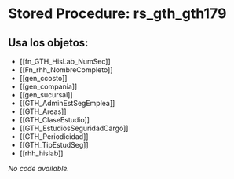 # Stored Procedure: rs_gth_gth179

## Usa los objetos:
- [[fn_GTH_HisLab_NumSec]]
- [[Fn_rhh_NombreCompleto]]
- [[gen_ccosto]]
- [[gen_compania]]
- [[gen_sucursal]]
- [[GTH_AdminEstSegEmplea]]
- [[GTH_Areas]]
- [[GTH_ClaseEstudio]]
- [[GTH_EstudiosSeguridadCargo]]
- [[GTH_Periodicidad]]
- [[GTH_TipEstudSeg]]
- [[rhh_hislab]]

*No code available.*
